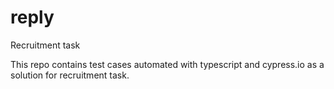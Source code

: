 # reply
Recruitment task

This repo contains test cases automated with typescript and cypress.io as a solution for recruitment task.
